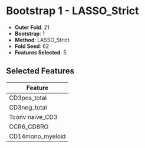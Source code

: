 # Bootstrap 1 - LASSO_Strict

- **Outer Fold**: 21
- **Bootstrap**: 1
- **Method**: LASSO_Strict
- **Fold Seed**: 62
- **Features Selected**: 5

## Selected Features

| Feature |
|---------|
| CD3pos_total |
| CD3neg_total |
| Tconv naive_CD3 |
| CCR6_CD8RO |
| CD14mono_myeloid |
